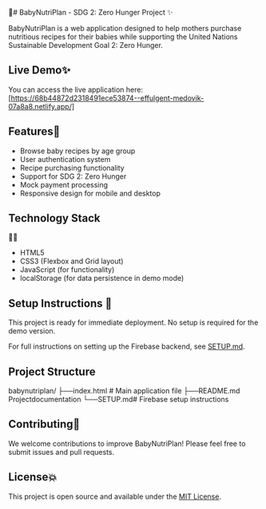 🤱# BabyNutriPlan - SDG 2: Zero Hunger Project ✨

BabyNutriPlan is a web application designed to help mothers purchase nutritious recipes for their babies while supporting the United Nations Sustainable Development Goal 2: Zero Hunger.

## Live Demo✨

You can access the live application here: [https://68b44872d2318491ece53874--effulgent-medovik-07a8a8.netlify.app/]

## Features🌟

- Browse baby recipes by age group
- User authentication system
- Recipe purchasing functionality
- Support for SDG 2: Zero Hunger
- Mock payment processing
- Responsive design for mobile and desktop

## Technology Stack
👩‍💻
- HTML5
- CSS3 (Flexbox and Grid layout)
- JavaScript (for functionality)
- localStorage (for data persistence in demo mode)

## Setup Instructions 🎉

This project is ready for immediate deployment. No setup is required for the demo version.

For full instructions on setting up the Firebase backend, see [SETUP.md](SETUP.md).

## Project Structure
babynutriplan/ 
├──index.html # Main application file 
├──README.md Projectdocumentation 
└──SETUP.md# Firebase setup instructions

## Contributing🌟

We welcome contributions to improve BabyNutriPlan! Please feel free to submit issues and pull requests.

## License💥

This project is open source and available under the [MIT License](LICENSE).

